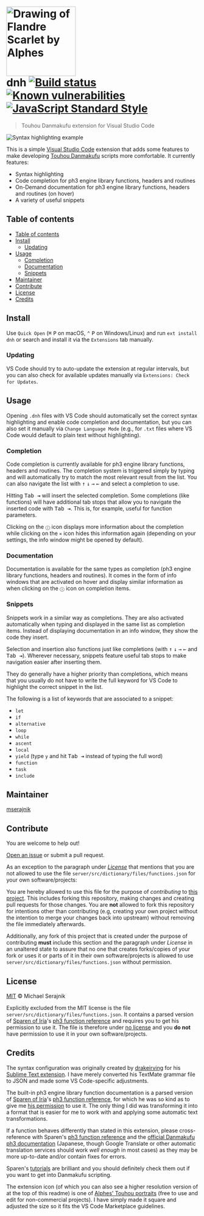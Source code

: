 <h1>
  <img
    src="https://github.com/mserajnik/dnh/raw/master/images/logo.png"
    alt="Drawing of Flandre Scarlet by Alphes"
    width="182">
  <br>
  dnh
  <a href="https://travis-ci.com/mserajnik/dnh">
    <img src="https://travis-ci.com/mserajnik/dnh.svg" alt="Build status">
  </a>
  <a href="https://snyk.io/test/github/mserajnik/dnh">
    <img
      src="https://snyk.io/test/github/mserajnik/dnh/badge.svg"
      alt="Known vulnerabilities">
  </a>
  <a href="https://standardjs.com">
    <img
      src="https://img.shields.io/badge/code_style-standard-brightgreen.svg"
      alt="JavaScript Standard Style">
  </a>
</h1>

> Touhou Danmakufu extension for Visual Studio Code

![Syntax highlighting example][syntax-highlighting-example]

This is a simple [Visual Studio Code][vs-code] extension that adds some
features to make developing [Touhou Danmakufu][touhou-danmakufu] scripts more
comfortable. It currently features:

+ Syntax highlighting
+ Code completion for ph3 engine library functions, headers and routines
+ On-Demand documentation for ph3 engine library functions, headers and
  routines (on hover)
+ A variety of useful snippets

## Table of contents

- [Table of contents](#table-of-contents)
- [Install](#install)
  - [Updating](#updating)
- [Usage](#usage)
  - [Completion](#completion)
  - [Documentation](#documentation)
  - [Snippets](#snippets)
- [Maintainer](#maintainer)
- [Contribute](#contribute)
- [License](#license)
- [Credits](#credits)

## Install

Use `Quick Open` (<kbd>⌘</kbd> <kbd>P</kbd> on macOS,
<kbd>⌃</kbd> <kbd>P</kbd> on Windows/Linux) and run `ext install dnh` or
search and install it via the `Extensions` tab manually.

### Updating

VS Code should try to auto-update the extension at regular intervals, but you
can also check for available updates manually via
`Extensions: Check for Updates`.

## Usage

Opening `.dnh` files with VS Code should automatically set the correct syntax
highlighting and enable code completion and documentation, but you can also set
it manually via `Change Language Mode` (e.g., for `.txt` files where VS Code
would default to plain text without highlighting).

### Completion

Code completion is currently available for ph3 engine library functions,
headers and routines. The completion system is triggered simply by typing and
will automatically try to match the most relevant result from the list. You can
also navigate the list with
<kbd>↑</kbd> <kbd>↓</kbd> <kbd>→</kbd> <kbd>←</kbd> and select a completion to
use.

Hitting <kbd>Tab ⇥</kbd> will insert the selected completion. Some completions
(like functions) will have additional tab stops that allow you to navigate the
inserted code with <kbd>Tab ⇥</kbd>. This is, for example, useful for function
parameters.

Clicking on the `ⓘ` icon displays more information about the completion while
clicking on the `✕` icon hides this information again (depending on your
settings, the info window might be opened by default).

### Documentation

Documentation is available for the same types as completion (ph3 engine library
functions, headers and routines). It comes in the form of info windows that are
activated on hover and display similar information as when clicking on the `ⓘ`
icon on completion items.

### Snippets

Snippets work in a similar way as completions. They are also activated
automatically when typing and displayed in the same list as completion items.
Instead of displaying documentation in an info window, they show the code they
insert.

Selection and insertion also functions just like completions (with
<kbd>↑</kbd> <kbd>↓</kbd> <kbd>→</kbd> <kbd>←</kbd> and <kbd>Tab ⇥</kbd>).
Wherever necessary, snippets feature useful tab stops to make navigation easier
after inserting them.

They do generally have a higher priority than completions, which means that you
usually do not have to write the full keyword for VS Code to highlight the
correct snippet in the list.

The following is a list of keywords that are associated to a snippet:

+ `let`
+ `if`
+ `alternative`
+ `loop`
+ `while`
+ `ascent`
+ `local`
+ `yield` (type `y` and hit <kbd>Tab ⇥</kbd> instead of typing the full word)
+ `function`
+ `task`
+ `include`

## Maintainer

[mserajnik][maintainer-url]

## Contribute

You are welcome to help out!

[Open an issue][issues-url] or submit a pull request.

As an exception to the paragraph under _[License](#license)_ that mentions that
you are not allowed to use the file
`server/src/dictionary/files/functions.json` for your own software/projects:

You are hereby allowed to use this file for the purpose of _contributing_ to
[this project][project-url]. This includes forking this repository, making
changes and creating pull requests for those changes. You are __not__ allowed
to fork this repository for intentions other than contributing (e.g, creating
your own project without the intention to merge your changes back into
upstream) without removing the file immediately afterwards.

Additionally, any fork of this project that is created under the purpose of
contributing __must__ include this section and the paragraph under _License_ in
an unaltered state to assure that no one that creates forks/copies of your fork
or uses it or parts of it in their own software/projects is allowed to use
`server/src/dictionary/files/functions.json` without permission.

## License

[MIT](LICENSE.md) © Michael Serajnik

Explicitly excluded from the MIT license is the file
`server/src/dictionary/files/functions.json`. It contains a parsed version of
[Sparen of Iría][sparen]'s [ph3 function reference][sparen-function-reference]
and requires you to get his permission to use it. The file is therefore under
[no license][no-license] and you __do not__ have permission to use it in your
own software/projects.

## Credits

The syntax configuration was originally created by [drakeirving][drakeirving]
for his [Sublime Text extension][sublime-danmakufu]. I have merely converted
his TextMate grammar file to JSON and made some VS Code-specific adjustments.

The built-in ph3 engine library function documentation is a parsed version of
[Sparen of Iría][sparen]'s [ph3 function reference][sparen-function-reference],
for which he was so kind as to give me [his permission](sparen_permission.md)
to use it. The only thing I did was transforming it into a format that is
easier for me to work with and applying some automatic text transformations.

If a function behaves differently than stated in this extension, please
cross-reference with Sparen's
[ph3 function reference][sparen-function-reference] and the
[official Danmakufu ph3 documentation][touhou-danmakufu-docs] (Japanese, though
Google Translate or other automatic translation services should work
_well enough_ in most cases) as they may be more up-to-date and/or contain
fixes for errors.

Sparen's [tutorials][sparen-tutorials] are brilliant and you should definitely
check them out if you want to get into Danmakufu scripting.

The extension icon (of which you can also see a higher resolution version of at
the top of this readme) is one of [Alphes' Touhou portraits][alphes-portraits]
(free to use and edit for non-commercial projects). I have simply made it
square and adjusted the size so it fits the VS Code Marketplace guidelines.

[syntax-highlighting-example]: https://github.com/mserajnik/dnh/raw/master/images/syntax-highlighting-example.png

[vs-code]: https://code.visualstudio.com/
[touhou-danmakufu]: https://en.touhouwiki.net/wiki/Touhou_Danmakufu
[sparen]: https://github.com/sparen
[sparen-function-reference]: https://sparen.github.io/ph3tutorials/docs.html
[no-license]: https://choosealicense.com/no-permission/
[drakeirving]: https://github.com/drakeirving
[sublime-danmakufu]: https://github.com/drakeirving/sublime-danmakufu
[touhou-danmakufu-docs]: http://www.geocities.co.jp/SiliconValley-Oakland/9951/pre/th_dnh_help_v3.html
[sparen-tutorials]: https://sparen.github.io/ph3tutorials/ph3tutorials.html
[alphes-portraits]: http://gensoukyou.1000.tv/dl.html

[maintainer-url]: https://github.com/mserajnik
[issues-url]: https://github.com/mserajnik/dnh/issues/new
[project-url]: https://github.com/mserajnik/dnh
